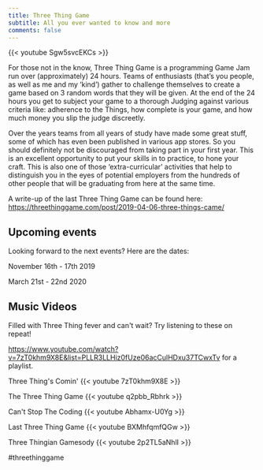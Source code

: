 ```yaml
---
title: Three Thing Game
subtitle: All you ever wanted to know and more
comments: false
---
```

{{< youtube Sgw5svcEKCs >}}
<br/>

For those not in the know, Three Thing Game is a programming Game Jam run over (approximately) 24 hours. Teams of enthusiasts (that’s you people, as well as me and my ‘kind’) gather to challenge themselves to create a game based on 3 random words that they will be given. At the end of the 24 hours you get to subject your game to a thorough Judging against various criteria like: adherence to the Things, how complete is your game, and how much money you slip the judge discreetly.

Over the years teams from all years of study have made some great stuff, some of which has even been published in various app stores. So you should definitely not be discouraged from taking part in your first year. This is an excellent opportunity to put your skills in to practice, to hone your craft. This is also one of those ‘extra-curricular’ activities that help to distinguish you in the eyes of potential employers from the hundreds of other people that will be graduating from here at the same time. 

A write-up of the last Three Thing Game can be found here: https://threethinggame.com/post/2019-04-06-three-things-came/

## Upcoming events

Looking forward to the next events? Here are the dates:

November 16th - 17th 2019

March 21st - 22nd 2020

## Music Videos

Filled with Three Thing fever and can't wait? Try listening to these on repeat!

https://www.youtube.com/watch?v=7zT0khm9X8E&list=PLLR3LLHiz0fUze06acCulHDxu37TCwxTv for a playlist.

Three Thing's Comin'
{{< youtube 7zT0khm9X8E >}}

The Three Thing Game
{{< youtube q2pbb_Rbhrk >}}

Can't Stop The Coding
{{< youtube Abhamx-U0Yg >}}

Last Three Thing Game
{{< youtube BXMhfqmfQGw >}}

Three Thingian Gamesody
{{< youtube 2p2TL5aNhlI >}}

#threethinggame